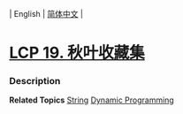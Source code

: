 | English | [简体中文](README.md) |

# [LCP 19. 秋叶收藏集](https://leetcode.cn/problems/UlBDOe)
 ### Description

**Related Topics**  [String](https://leetcode.cn/tag/string) [Dynamic Programming](https://leetcode.cn/tag/dynamic-programming) 